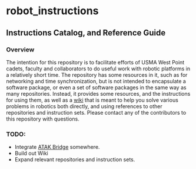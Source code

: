 # robot_instructions
## Instructions Catalog, and Reference Guide

### Overview
The intention for this repository is to facilitate efforts of USMA West Point cadets, faculty and collaborators to do useful work with robotic platforms in a relatively short time.  The repository has some resources in it, such as for networking and time synchronization, but is not intended to encapsulate a software package, or even a set of software packages in the same way as many repositories.  Instead, it provides some resources, and the instructions for using them, as well as a [wiki](https://github.com/westpoint-robotics/robot_instructions/wiki) that is meant to help you solve various problems in robotics both directly, and using references to other repositories and instruction sets.  Please contact any of the contributors to this repository with questions.

### TODO:
- Integrate [ATAK Bridge](https://github.com/westpoint-robotics/atak_bridge) somewhere.
- Build out Wiki
- Expand relevant repositories and instruction sets.
